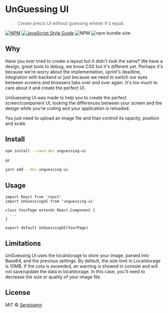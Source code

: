 # UnGuessing UI

> Create precis UI without guessing wheter it's equal.

[![NPM](https://img.shields.io/npm/v/unguessing-ui.svg)](https://www.npmjs.com/package/unguessing-ui) [![JavaScript Style Guide](https://img.shields.io/badge/code_style-standard-brightgreen.svg)](https://standardjs.com) ![NPM](https://img.shields.io/npm/l/unguessing-ui) ![npm bundle size](https://img.shields.io/bundlephobia/min/unguessing-ui)

## Why

Have you ever tried to create a layout but it didn't look the same? We have a design, great tools to debug, we know CSS but it's different yet. Perhaps it's because we're worry about the implementation, sprint's deadline, integration with backend or just because we need to switch our eyes between screens and browsers tabs over and over again. It's too much to care about it and create the perfect UI.

UnGuessing UI was made to help you to create the perfect screen/component UI, looking the differences between your screen and the design while you're coding and your application is reloaded.

You just need to upload an image file and than controll its opacity, position and scale.

## Install

```bash
npm install --save-dev unguessing-ui
```

or

```bash
yarn add --dev unguessing-ui
```

## Usage

```tsx
import React from 'react'
import UnGuessingUI from 'unguessing-ui'

class YourPage extends React.Component {
  ...
}

export default UnGuessingUI(YourPage)
```

## Limitations

UnGuessing UI uses the localstorage to store your image, parsed into Base64, and the previous settings. By default, the size limit in Localstorage is 10MB. If the cota is exceeded, an warning is showed in console and will not save/update the data in localstorage. In this case, you'll need to decrease the size or quality of your image file.

## License

MIT © [Sergioamjr](https://github.com/Sergioamjr)
